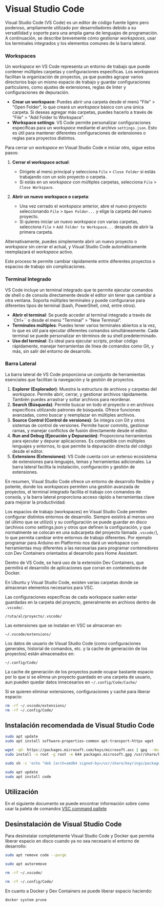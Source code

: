 # Visual Studio Code

Visual Studio Code (VS Code) es un editor de código fuente ligero pero poderoso, ampliamente utilizado por desarrolladores debido a su versatilidad y soporte para una amplia gama de lenguajes de programación. A continuación, se describe brevemente cómo gestionar *workspaces*, usar los terminales integrados y los elementos comunes de la barra lateral.

### Workspaces
Un *workspace* en VS Code representa un entorno de trabajo que puede contener múltiples carpetas y configuraciones específicas. Los *workspaces* facilitan la organización de proyectos, ya que puedes agrupar varios directorios bajo un mismo espacio de trabajo y guardar configuraciones particulares, como ajustes de extensiones, reglas de linter y configuraciones de depuración.

- **Crear un workspace**: Puedes abrir una carpeta desde el menú "File" > "Open Folder", lo que creará un *workspace* básico con una única carpeta. Si deseas agregar más carpetas, puedes hacerlo a través de "File" > "Add Folder to Workspace".
- **Workspace settings**: VS Code permite personalizar configuraciones específicas para un *workspace* mediante el archivo `settings.json`. Esto es útil para mantener diferentes configuraciones de extensiones o reglas para proyectos distintos.

Para cerrar un *workspace* en Visual Studio Code e iniciar otro, sigue estos pasos:

1. **Cerrar el workspace actual**:
   - Dirígete al menú principal y selecciona `File` > `Close Folder` si estás trabajando con un solo proyecto o carpeta.
   - Si estás en un *workspace* con múltiples carpetas, selecciona `File` > `Close Workspace`.

2. **Abrir un nuevo workspace o carpeta**:
   - Una vez cerrado el *workspace* anterior, abre el nuevo proyecto seleccionando `File` > `Open Folder...` y elige la carpeta del nuevo proyecto.
   - Si quieres iniciar un nuevo *workspace* con varias carpetas, selecciona `File` > `Add Folder to Workspace...` después de abrir la primera carpeta.

Alternativamente, puedes simplemente abrir un nuevo proyecto o *workspace* sin cerrar el actual, y Visual Studio Code automáticamente reemplazará el *workspace* activo.

Este proceso te permite cambiar rápidamente entre diferentes proyectos o espacios de trabajo sin complicaciones.

### Terminal Integrado
VS Code incluye un terminal integrado que te permite ejecutar comandos de shell o de consola directamente desde el editor sin tener que cambiar a otra ventana. Soporta múltiples terminales y puede configurarse para diferentes tipos de terminal (bash, PowerShell, cmd, entre otros).

- **Abrir el terminal**: Se puede acceder al terminal integrado a través de `Ctrl+`` o desde el menú "Terminal" > "New Terminal".
- **Terminales múltiples**: Puedes tener varios terminales abiertos a la vez, lo que es útil para ejecutar diferentes comandos simultáneamente. Cada terminal se puede personalizar en términos de su shell predeterminado.
- **Uso del terminal**: Es ideal para ejecutar scripts, probar código rápidamente, manejar herramientas de línea de comandos como Git, y más, sin salir del entorno de desarrollo.

### Barra Lateral
La barra lateral de VS Code proporciona un conjunto de herramientas esenciales que facilitan la navegación y la gestión de proyectos.

1. **Explorer (Explorador)**: Muestra la estructura de archivos y carpetas del *workspace*. Permite abrir, cerrar, y gestionar archivos rápidamente. También puedes arrastrar y soltar archivos para reordenar.
2. **Search (Búsqueda)**: Permite buscar en todo el proyecto o en archivos específicos utilizando patrones de búsqueda. Ofrece funciones avanzadas, como buscar y reemplazar en múltiples archivos.
3. **Source Control (Control de versiones)**: Se integra con Git y otros sistemas de control de versiones. Permite hacer commits, gestionar ramas, y manejar conflictos de fusión directamente desde el editor.
4. **Run and Debug (Ejecución y Depuración)**: Proporciona herramientas para ejecutar y depurar aplicaciones. Es compatible con múltiples lenguajes y entornos, lo que permite la depuración directa del código desde el editor.
5. **Extensions (Extensiones)**: VS Code cuenta con un extenso ecosistema de extensiones para lenguajes, temas y herramientas adicionales. La barra lateral facilita la instalación, configuración y gestión de extensiones.

En resumen, Visual Studio Code ofrece un entorno de desarrollo flexible y potente, donde los *workspaces* permiten una gestión avanzada de proyectos, el terminal integrado facilita el trabajo con comandos de consola, y la barra lateral proporciona acceso rápido a herramientas clave para mejorar la productividad.

Los espacios de trabajo (workspaces) en Visual Studio Code permiten configurar distintos entornos de desarrollo. Siempre existirá al menos uno (el último que se utilizó) y su configuración se puede guardar en disco (archivos como settings.json y otros que definen la configuración, y que normalmente se colocan en una subcarpeta del proyecto llamada `.vscode/`), lo que permita cambiar entre entornos de trabajo diferentes. Por ejemplo programar para Arduino en Platformio nos dará un workspace con herramientas muy diferentes a las necesarias para programar contenedores con Dev Containers orientados al desarrollo para Home Assistant.

Dentro de VS Code, se hará uso de la extensión Dev Containers, que permitirá el desarrollo de aplicaciones que corran en contenedores de Docker.

En Ubuntu y Visual Studio Code, existen varias carpetas donde se almacenan elementos necesarios para VSC. 

Las configuraciones específicas de cada workspace suelen estar guardadas en la carpeta del proyecto, generalmente en archivos dentro de `.vscode/`.

`/ruta/al/proyecto/.vscode/`

Las extensiones que se instalan en VSC se almacenan en:

`~/.vscode/extensions/`

Los datos de usuario de Visual Studio Code (como configuraciones generales, historial de comandos, etc. y la cache de generación de los proyectos) están almacenados en:

`~/.config/Code/`

La cache de generación de los proyectos puede ocupar bastante espacio por lo que si se elimna un proyecto guardado en una carpeta de usuario, aun pueden quedar datos innecesarios en
`~/.config/Code/Cache/`

Si se quieren eliminar extensiones, configuraciones y caché para liberar espacio:

````bash
rm -rf ~/.vscode/extensions/
rm -rf ~/.config/Code/
````

## Instalación recomendada de Visual Studio Code
````bash
sudo apt update
sudo apt install software-properties-common apt-transport-https wget
````
````bash
wget -qO- https://packages.microsoft.com/keys/microsoft.asc | gpg --dearmor > packages.microsoft.gpg
sudo install -o root -g root -m 644 packages.microsoft.gpg /usr/share/keyrings/
````
````bash
sudo sh -c 'echo "deb [arch=amd64 signed-by=/usr/share/keyrings/packages.microsoft.gpg] https://packages.microsoft.com/repos/vscode stable main" > /etc/apt/sources.list.d/vscode.list'
````
````bash
sudo apt update
sudo apt install code
````

## Utilización

En el siguiente documento se puede encontrar información sobre como usar la paleta de comandos [VSC command pallete](./vsc_command_pallete.md)

## Desinstalación de Visual Studio Code
Para desinstalar completamente Visual Studio Code y Docker que permita liberar espacio en disco cuando ya no sea necesario el entorno de desarrollo:
````bash
sudo apt remove code --purge
````
````bash
sudo apt autoremove
````
````bash
rm -rf ~/.vscode/
````
````bash
rm -rf ~/.config/Code/
````

En cuanto a Docker y Dev Containers se puede liberar espacio haciendo:
````bash
docker system prune
````
